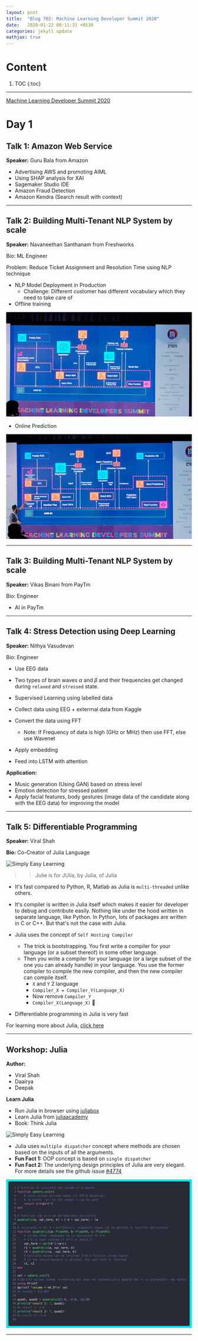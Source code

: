 ```yaml
---
layout: post
title:  "Blog 702: Machine Learning Developer Summit 2020"
date:   2020-01-22 00:11:31 +0530
categories: jekyll update
mathjax: true
---
```


# Content

1. TOC
{:toc}
---

[Machine Learning Developer Summit 2020](https://www.mlds.analyticsindiasummit.com/)

# Day 1

## Talk 1: Amazon Web Service

**Speaker:** Guru Bala from Amazon

- Advertising AWS and promoting AIML
- Using SHAP analysis for XAI
- Sagemaker Studio IDE
- Amazon Fraud Detection
- Amazon Kendra (Search result with context)

----

## Talk 2: Building Multi-Tenant NLP System by scale  

**Speaker:** Navaneethan Santhanam from Freshworks

Bio: ML Engineer

Problem: Reduce Ticket Assignment and Resolution Time using NLP technique

- NLP Model Deployment in Production
  - Challenge: Different customer has different vocabulary which they need to take care of
- Offline training
   
![image](/assets/images/MLDS2020_day_1/Navaneethan_1.jpg)

- Online Prediction

![image](/assets/images/MLDS2020_day_1/Navaneethan_2.jpg)

---- 


## Talk 3: Building Multi-Tenant NLP System by scale  

**Speaker:** Vikas Binani from PayTm

Bio: Engineer

- AI in PayTm

----

## Talk 4: Stress Detection using Deep Learning

**Speaker:** Nithya Vasudevan

Bio: Engineer

- Use EEG data
- Two types of brain waves $\alpha$ and $\beta$ and their frequencies get changed during `relaxed` and `stressed` state.

- Supervised Learning using labelled data
- Collect data using EEG + exterrnal data from Kaggle
- Convert the data using FFT
  - Note: If Frequency of data is high (GHz or MHz) then use FFT, else use Wavenet
- Apply embedding
- Feed into LSTM with attention

**Application:**

- Music generation (Using GAN) based on stress level
- Emotion detection for stressed patient
- Apply facial features, body gestures (image data of the candidate along with the EEG data) for improving the model

----

## Talk 5: Differentiable Programming

**Speaker:** Viral Shah

**Bio:** Co-Creator of Julia Language

<img src="https://docs.julialang.org/en/v1/assets/logo.png" alt="Simply Easy Learning" height=100>

>> Julie is for JUlia, by Julia, of Julia

- It's fast compared to Python, R, Matlab as Julia is `multi-threaded` unlike others.
- It's compiler is written in Julia itself which makes it easier for developer to debug and contribute easily. Nothing like under the hood written in separate language, like Python. In Python, lots of packages are written in C or C++. But that's not the case with Julia.
- Julia uses the concept of `Self Hosting Compiler`
  - The trick is bootstrapping. You first write a compiler for your language (or a subset thereof) in some other language.
  - Then you write a compiler for your language (or a large subset of the one you can already handle) in your language. You use the former compiler to compile the new compiler, and then the new compiler can compile itself.
    - `X` and `Y` 2 language 
    - `Compiler_X = Compiler_Y(Language_X)`
    - Now remove `Compiler_Y` 
    - `Compiler_X(Language_X)` 🚀

- Differentiable programming in Julia is very fast

For learning more about Julia, [click here](https://docs.julialang.org/en/v1/)

----

## Workshop: Julia

**Author:** 
  - Viral Shah
  - Daairya
  - Deepak



**Learn Julia**
- Run Julia in browser using [juliabox](https://juliabox.com/)
- Learn Julia from [juliaacademy](https://juliaacademy.com/)
- Book: Think Julia

<img src="https://covers.oreillystatic.com/images/0636920215707/lrg.jpg" alt="Simply Easy Learning" height=300>

- Julia uses `multiple dispatcher` concept where methods are chosen based on the inputs of all the arguments.
- **Fun Fact 1:** OOP concept is based on `single dispatcher`
- **Fun Fact 2:** The underlying design principles of Julia are very elegant. For more details see the github issue [#4774](https://github.com/JuliaLang/julia/issues/4774)


![image](/assets/images/MLDS2020_day_1/julia.png)



----